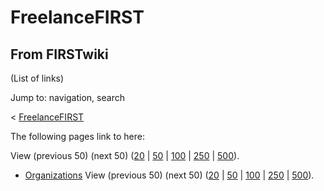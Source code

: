# FreelanceFIRST

## From FIRSTwiki

(List of links)

Jump to: navigation, search

< [FreelanceFIRST](/index.php?title=FreelanceFIRST&redirect=no "FreelanceFIRST")

The following pages link to here:

View (previous 50) (next 50) ([20](/index.php?title=Special:Whatlinkshere/FreelanceFIRST&limit=20&from=0 "Special:Whatlinkshere/FreelanceFIRST") | [50](/index.php?title=Special:Whatlinkshere/FreelanceFIRST&limit=50&from=0 "Special:Whatlinkshere/FreelanceFIRST") | [100](/index.php?title=Special:Whatlinkshere/FreelanceFIRST&limit=100&from=0 "Special:Whatlinkshere/FreelanceFIRST") | [250](/index.php?title=Special:Whatlinkshere/FreelanceFIRST&limit=250&from=0 "Special:Whatlinkshere/FreelanceFIRST") | [500](/index.php?title=Special:Whatlinkshere/FreelanceFIRST&limit=500&from=0 "Special:Whatlinkshere/FreelanceFIRST")).

- [Organizations](Organizations "Organizations") View (previous 50) (next 50) ([20](/index.php?title=Special:Whatlinkshere/FreelanceFIRST&limit=20&from=0 "Special:Whatlinkshere/FreelanceFIRST") | [50](/index.php?title=Special:Whatlinkshere/FreelanceFIRST&limit=50&from=0 "Special:Whatlinkshere/FreelanceFIRST") | [100](/index.php?title=Special:Whatlinkshere/FreelanceFIRST&limit=100&from=0 "Special:Whatlinkshere/FreelanceFIRST") | [250](/index.php?title=Special:Whatlinkshere/FreelanceFIRST&limit=250&from=0 "Special:Whatlinkshere/FreelanceFIRST") | [500](/index.php?title=Special:Whatlinkshere/FreelanceFIRST&limit=500&from=0 "Special:Whatlinkshere/FreelanceFIRST")).
